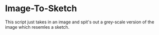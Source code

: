 # Image-To-Sketch
 This script just takes in an image and spit's out a grey-scale version of the image which resemles a sketch.
